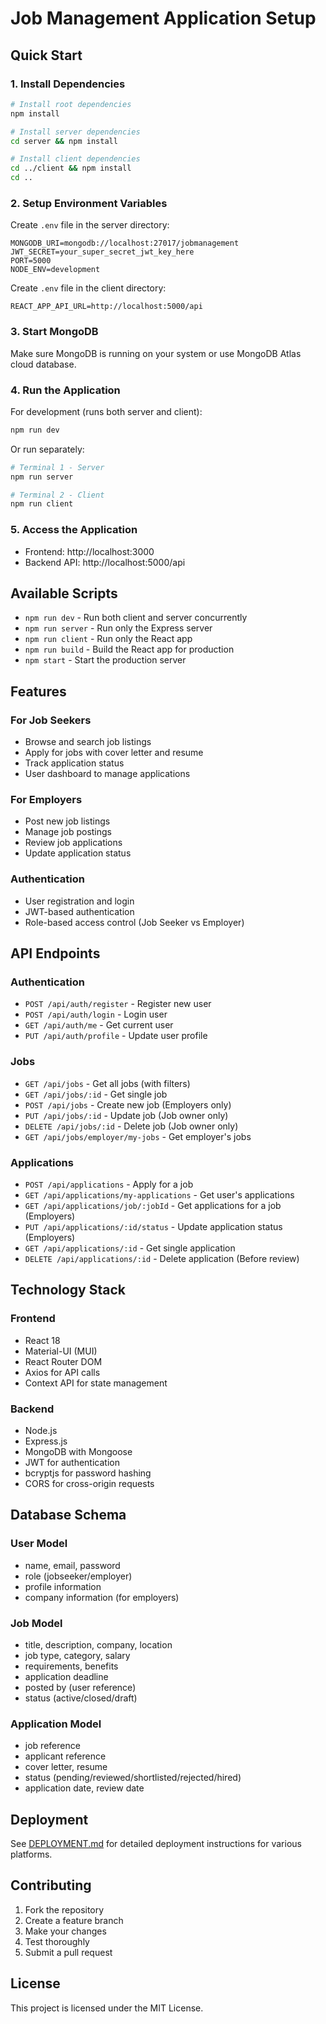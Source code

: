 # Job Management Application Setup

## Quick Start

### 1. Install Dependencies
```bash
# Install root dependencies
npm install

# Install server dependencies
cd server && npm install

# Install client dependencies
cd ../client && npm install
cd ..
```

### 2. Setup Environment Variables

Create `.env` file in the server directory:
```env
MONGODB_URI=mongodb://localhost:27017/jobmanagement
JWT_SECRET=your_super_secret_jwt_key_here
PORT=5000
NODE_ENV=development
```

Create `.env` file in the client directory:
```env
REACT_APP_API_URL=http://localhost:5000/api
```

### 3. Start MongoDB
Make sure MongoDB is running on your system or use MongoDB Atlas cloud database.

### 4. Run the Application

For development (runs both server and client):
```bash
npm run dev
```

Or run separately:
```bash
# Terminal 1 - Server
npm run server

# Terminal 2 - Client
npm run client
```

### 5. Access the Application
- Frontend: http://localhost:3000
- Backend API: http://localhost:5000/api

## Available Scripts

- `npm run dev` - Run both client and server concurrently
- `npm run server` - Run only the Express server
- `npm run client` - Run only the React app
- `npm run build` - Build the React app for production
- `npm start` - Start the production server

## Features

### For Job Seekers
- Browse and search job listings
- Apply for jobs with cover letter and resume
- Track application status
- User dashboard to manage applications

### For Employers
- Post new job listings
- Manage job postings
- Review job applications
- Update application status

### Authentication
- User registration and login
- JWT-based authentication
- Role-based access control (Job Seeker vs Employer)

## API Endpoints

### Authentication
- `POST /api/auth/register` - Register new user
- `POST /api/auth/login` - Login user
- `GET /api/auth/me` - Get current user
- `PUT /api/auth/profile` - Update user profile

### Jobs
- `GET /api/jobs` - Get all jobs (with filters)
- `GET /api/jobs/:id` - Get single job
- `POST /api/jobs` - Create new job (Employers only)
- `PUT /api/jobs/:id` - Update job (Job owner only)
- `DELETE /api/jobs/:id` - Delete job (Job owner only)
- `GET /api/jobs/employer/my-jobs` - Get employer's jobs

### Applications
- `POST /api/applications` - Apply for a job
- `GET /api/applications/my-applications` - Get user's applications
- `GET /api/applications/job/:jobId` - Get applications for a job (Employers)
- `PUT /api/applications/:id/status` - Update application status (Employers)
- `GET /api/applications/:id` - Get single application
- `DELETE /api/applications/:id` - Delete application (Before review)

## Technology Stack

### Frontend
- React 18
- Material-UI (MUI)
- React Router DOM
- Axios for API calls
- Context API for state management

### Backend
- Node.js
- Express.js
- MongoDB with Mongoose
- JWT for authentication
- bcryptjs for password hashing
- CORS for cross-origin requests

## Database Schema

### User Model
- name, email, password
- role (jobseeker/employer)
- profile information
- company information (for employers)

### Job Model
- title, description, company, location
- job type, category, salary
- requirements, benefits
- application deadline
- posted by (user reference)
- status (active/closed/draft)

### Application Model
- job reference
- applicant reference
- cover letter, resume
- status (pending/reviewed/shortlisted/rejected/hired)
- application date, review date

## Deployment

See [DEPLOYMENT.md](./DEPLOYMENT.md) for detailed deployment instructions for various platforms.

## Contributing

1. Fork the repository
2. Create a feature branch
3. Make your changes
4. Test thoroughly
5. Submit a pull request

## License

This project is licensed under the MIT License.
